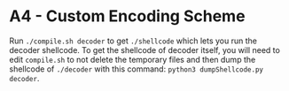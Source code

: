 # A4 - Custom Encoding Scheme

Run `./compile.sh decoder` to get `./shellcode` which lets you run the decoder shellcode. To get the shellcode of decoder itself, you will need to edit `compile.sh` to not delete the temporary files and then dump the shellcode of `./decoder` with this command: `python3 dumpShellcode.py decoder`.
